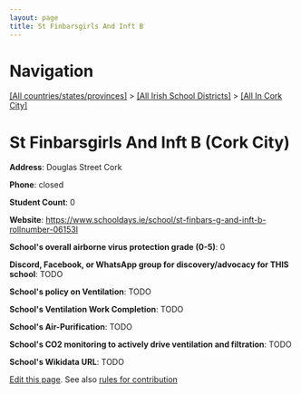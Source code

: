 ```yaml
---
layout: page
title: St Finbarsgirls And Inft B
---
```

# Navigation

[[All countries/states/provinces]](../../..) > [[All Irish School Districts]](../..) > [[All In Cork City]](..)

# St Finbarsgirls And Inft B (Cork City)

**Address**: Douglas Street Cork

**Phone**: closed

**Student Count**: 0

**Website**: <https://www.schooldays.ie/school/st-finbars-g-and-inft-b-rollnumber-06153I>

**School's overall airborne virus protection grade (0-5)**: 0

**Discord, Facebook, or WhatsApp group for discovery/advocacy for THIS school**: TODO

**School's policy on Ventilation**: TODO

**School's Ventilation Work Completion**: TODO

**School's Air-Purification**: TODO

**School's CO2 monitoring to actively drive ventilation and filtration**: TODO

**School's Wikidata URL**: TODO


[Edit this page](https://github.com/ventilate-schools/Ireland/edit/main/./Cork_City/St_Finbarsgirls_And_Inft_B.md). See also [rules for contribution](../../../contribution-rules/)